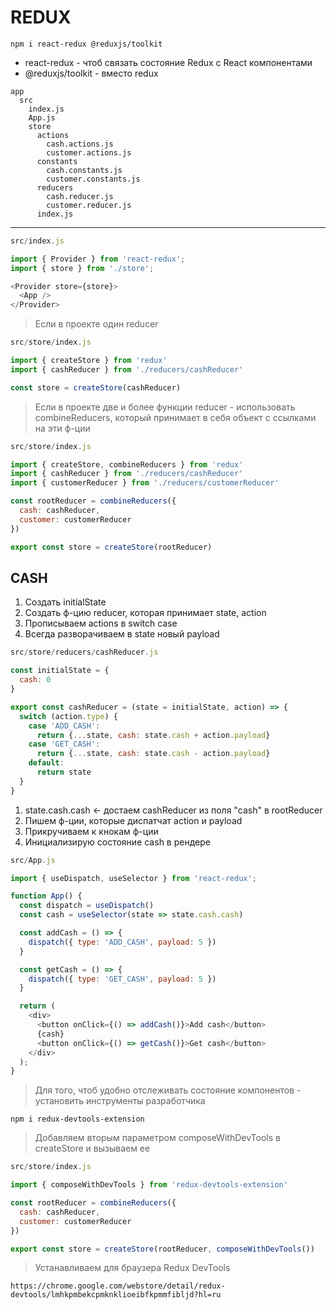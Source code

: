 # REDUX

`npm i react-redux @reduxjs/toolkit`

* react-redux - чтоб связать состояние Redux с React компонентами
* @reduxjs/toolkit - вместо redux

```
app
  src
    index.js
    App.js
    store
      actions
        cash.actions.js
        customer.actions.js
      constants
        cash.constants.js
        customer.constants.js
      reducers
        cash.reducer.js
        customer.reducer.js
      index.js

```
---
```js
src/index.js

import { Provider } from 'react-redux';
import { store } from './store';

<Provider store={store}>
  <App />
</Provider>
```

> Если в проекте один reducer
```js
src/store/index.js 

import { createStore } from 'redux'
import { cashReducer } from './reducers/cashReducer'

const store = createStore(cashReducer)
```

> Если в проекте две и более функции reducer - использовать combineReducers,
> который принимает в себя объект с ссылками на эти ф-ции
```js
src/store/index.js 

import { createStore, combineReducers } from 'redux'
import { cashReducer } from './reducers/cashReducer'
import { customerReducer } from './reducers/customerReducer'

const rootReducer = combineReducers({
  cash: cashReducer,
  customer: customerReducer
})

export const store = createStore(rootReducer)
```


## CASH 

1. Создать initialState
2. Создать ф-цию reducer, которая принимает state, action
3. Прописываем actions в switch case
4. Всегда разворачиваем в state новый payload
```js
src/store/reducers/cashReducer.js

const initialState = {
  cash: 0
}

export const cashReducer = (state = initialState, action) => {
  switch (action.type) {
    case 'ADD_CASH':
      return {...state, cash: state.cash + action.payload}
    case 'GET_CASH':
      return {...state, cash: state.cash - action.payload}
    default: 
      return state
  }
}
```

1. state.cash.cash  <- достаем cashReducer из поля "cash" в rootReducer
2. Пишем ф-ции, которые диспатчат action и payload
3. Прикручиваем к кнокам ф-ции
4. Инициализирую состояние cash в рендере
```js
src/App.js

import { useDispatch, useSelector } from 'react-redux';

function App() {
  const dispatch = useDispatch()
  const cash = useSelector(state => state.cash.cash)

  const addCash = () => {
    dispatch({ type: 'ADD_CASH', payload: 5 })
  }

  const getCash = () => {
    dispatch({ type: 'GET_CASH', payload: 5 })
  }

  return (
    <div>
      <button onClick={() => addCash()}>Add cash</button>
      {cash}
      <button onClick={() => getCash()}>Get cash</button>
    </div>
  );
}
```

> Для того, чтоб удобно отслеживать состояние компонентов - установить инструменты разработчика
```
npm i redux-devtools-extension
```

> Добавляем вторым параметром composeWithDevTools в createStore и вызываем ее
```js
src/store/index.js

import { composeWithDevTools } from 'redux-devtools-extension'

const rootReducer = combineReducers({
  cash: cashReducer,
  customer: customerReducer
})

export const store = createStore(rootReducer, composeWithDevTools())
```

> Устанавливаем для браузера Redux DevTools
```
https://chrome.google.com/webstore/detail/redux-devtools/lmhkpmbekcpmknklioeibfkpmmfibljd?hl=ru
```